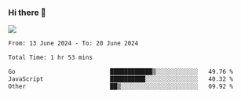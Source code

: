 ### Hi there 👋️

![](https://komarev.com/ghpvc/?username=Loner1024)

<!--START_SECTION:waka-->

```txt
From: 13 June 2024 - To: 20 June 2024

Total Time: 1 hr 53 mins

Go                           ████████████▒░░░░░░░░░░░░   49.76 %
JavaScript                   ██████████░░░░░░░░░░░░░░░   40.32 %
Other                        ██▒░░░░░░░░░░░░░░░░░░░░░░   09.92 %
```

<!--END_SECTION:waka-->



